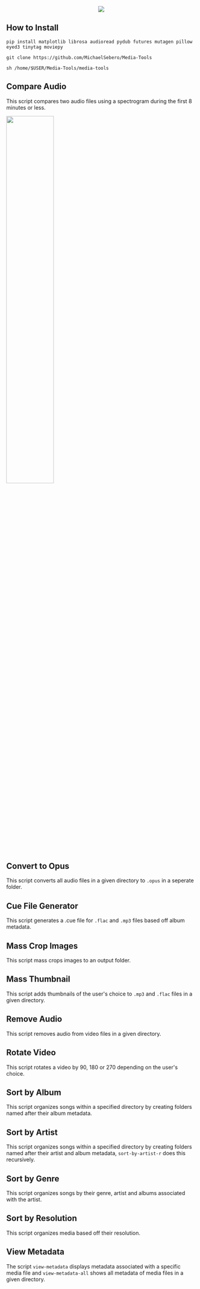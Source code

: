 <p align="center">
	<img src="https://i.postimg.cc/Hns6LNCz/document-tools.png" />

## How to Install

```
pip install matplotlib librosa audioread pydub futures mutagen pillow eyed3 tinytag moviepy

git clone https://github.com/MichaelSebero/Media-Tools

sh /home/$USER/Media-Tools/media-tools
```

## Compare Audio
This script compares two audio files using a spectrogram during the first 8 minutes or less.

<p align="left">
    <img src="https://i.postimg.cc/4dgNCq02/comparison.png" style="width:50%; height:auto;" />
</p>

## Convert to Opus
This script converts all audio files in a given directory to `.opus` in a seperate folder.

## Cue File Generator
This script generates a .cue file for `.flac` and `.mp3` files based off album metadata.

## Mass Crop Images
This script mass crops images to an output folder.

## Mass Thumbnail
This script adds thumbnails of the user's choice to `.mp3` and `.flac` files in a given directory.

## Remove Audio
This script removes audio from video files in a given directory.

## Rotate Video
This script rotates a video by 90, 180 or 270 depending on the user's choice.

## Sort by Album
This script organizes songs within a specified directory by creating folders named after their album metadata.

## Sort by Artist
This script organizes songs within a specified directory by creating folders named after their artist and album metadata, `sort-by-artist-r` does this recursively.

## Sort by Genre
This script organizes songs by their genre, artist and albums associated with the artist.

## Sort by Resolution
This script organizes media based off their resolution.

## View Metadata
The script `view-metadata` displays metadata associated with a specific media file and `view-metadata-all` shows all metadata of media files in a given directory.
